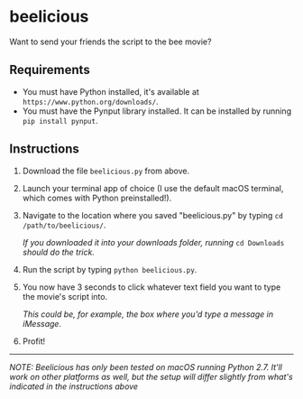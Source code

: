 # beelicious
Want to send your friends the script to the bee movie?

## Requirements
* You must have Python installed, it's available at `https://www.python.org/downloads/`.
* You must have the Pynput library installed. It can be installed by running `pip install pynput`.

## Instructions
1. Download the file `beelicious.py` from above.
1. Launch your terminal app of choice (I use the default macOS terminal, which comes with Python preinstalled!).
2. Navigate to the location where you saved "beelicious.py" by typing `cd /path/to/beelicious/`.

	_If you downloaded it into your downloads folder, running_ `cd Downloads` _should do the trick._
3. Run the script by typing `python beelicious.py`.
4. You now have 3 seconds to click whatever text field you want to type the movie's script into.

	_This could be, for example, the box where you'd type a message in iMessage._
5. Profit!

---
_NOTE: Beelicious has only been tested on macOS running Python 2.7. It'll work on other platforms as well, but the setup will differ slightly from what's indicated in the instructions above_
